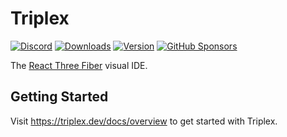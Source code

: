 # Triplex

[![Discord](https://img.shields.io/badge/dynamic/json?url=https%3A%2F%2Fdiscord.com%2Fapi%2Finvites%2FnBzRBUEs4b%3Fwith_counts%3Dtrue&query=%24.approximate_member_count&style=flat&colorA=000000&colorB=000000&label=discord&logo=&logoColor=000000)](https://discord.gg/nBzRBUEs4b)
[![Downloads](https://img.shields.io/github/downloads/try-triplex/triplex/total?style=flat&colorA=000000&colorB=000000&label=downloads&logo=&logoColor=000000)](https://triplex.dev/download)
[![Version](https://img.shields.io/github/v/release/try-triplex/triplex?style=flat&colorA=000000&colorB=000000&label=latest&logo=&logoColor=000000)](https://github.com/try-triplex/triplex/releases)
[![GitHub Sponsors](https://img.shields.io/github/sponsors/itsdouges?style=flat&colorA=000000&colorB=000000&label=sponsor&logo=&logoColor=000000)](https://github.com/sponsors/itsdouges)

The [React Three Fiber](https://github.com/pmndrs/react-three-fiber) visual IDE.

## Getting Started

Visit https://triplex.dev/docs/overview to get started with Triplex.
